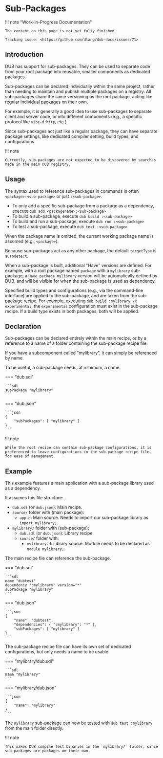 # Sub-Packages

!!! note "Work-in-Progress Documentation"

    The content on this page is not yet fully finished.

    Tracking issue: <https://github.com/dlang/dub-docs/issues/71>

## Introduction

DUB has support for sub-packages. They can be used to separate code from
your root package into reusable, smaller components as dedicated packages.

Sub-packages can be declared individually within the same project,
rather than needing to maintain and publish multiple packages on a registry.
All sub-packages share the same versioning as the root package, acting
like regular individual packages on their own.

For example, it is generally a good idea to use sub-packages to separate
client and server code, or into different components
(e.g., a specific protocol like `vibe-d:http`, etc.).

Since sub-packages act just like a regular package, they can have separate
package settings, like dedicated compiler setting, build types, and configurations.

!!! note

    Currently, sub-packages are not expected to be discovered by searches
    made in the main DUB registry.

## Usage

The syntax used to reference sub-packages in commands is often `<package>:<sub-package>` or just `:<sub-package>`.

- To only add a specific sub-package from a package as a dependency, execute `dub add <packagename>:<sub-package>`
- To build a sub-package, execute `dub build :<sub-package>`
- To build and run a sub-package, execute `dub run :<sub-package>`
- To test a sub-package, execute `dub test :<sub-package>`

When the package name is omitted, the current working package name is assumed (e.g., `<package>`).

Because sub-packages act as any other package, the default `targetType` is `autodetect`.

When a sub-package is built, additional "Have" versions are defined.
For example, with a root package named `package` with a `mylibrary` sub-package,
a `Have_package_mylibrary` version will be automatically defined by DUB,
and will be visible for when the sub-package is used as dependency.

Specified build types and configurations (e.g., via the command-line
interface) are applied to the sub-package, and are taken from the sub-package recipe.
For example, executing `dub build :mylibrary -c experimental`, the `experimental`
configuration must exist in the sub-package recipe.
If a build type exists in both packages, both will be applied.

## Declaration

Sub-packages can be declared entirely within the main recipe, or by a
reference to a name of a folder containing the sub-package recipe file.

If you have a subcomponent called "mylibrary", it can simply be referenced by name.

To be useful, a sub-package needs, at minimum, a name.

=== "dub.sdl"

    ```sdl
    subPackage "mylibrary"
    ```

=== "dub.json"

    ```json
    {
        "subPackages": [ "mylibrary" ]
    }
    ```

!!! note

    While the root recipe can contain sub-package configurations, it is
    preferenced to leave configurations in the sub-package recipe file,
    for ease of management.

## Example

This example features a main application with a sub-package library used as a dependency.

It assumes this file structure:

- `dub.sdl` (or `dub.json`): Main recipe.
- `source/` folder with (main package):
    - `app.d`: Main source. Needs to import our sub-package library as `import mylibrary;`.
- `mylibrary/` folder with (sub-package):
    - `dub.sdl` (or `dub.json`): Library recipe.
    - `source/` folder with:
        - `mylibrary.d`: Library source. Module needs to be declared as `module mylibrary;`.

The main recipe file can reference the sub-package.

=== "dub.sdl"

    ```sdl
    name "dubtest"
    dependency ":mylibrary" version="*"
    subPackage "mylibrary"
    ```

=== "dub.json"

    ```json
    {
        "name": "dubtest",
        "dependencies": { ":mylibrary": "*" },
        "subPackages": [ "mylibrary" ]
    }
    ```

The sub-package recipe file can have its own set of dedicated configurations,
but only needs a name to be usable.

=== "mylibrary/dub.sdl"

    ```sdl
    name "mylibrary"
    ```

=== "mylibrary/dub.json"

    ```json
    {
        "name": "mylibrary"
    }
    ```

The `mylibrary` sub-package can now be tested with `dub test :mylibrary` from the
main folder directly.

!!! note

    This makes DUB compile test binaries in the `mylibrary/` folder, since
    sub-packages are packages on their own.

